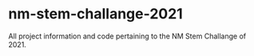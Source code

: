 # nm-stem-challange-2021
All project information and code pertaining to the NM Stem Challange of 2021.
